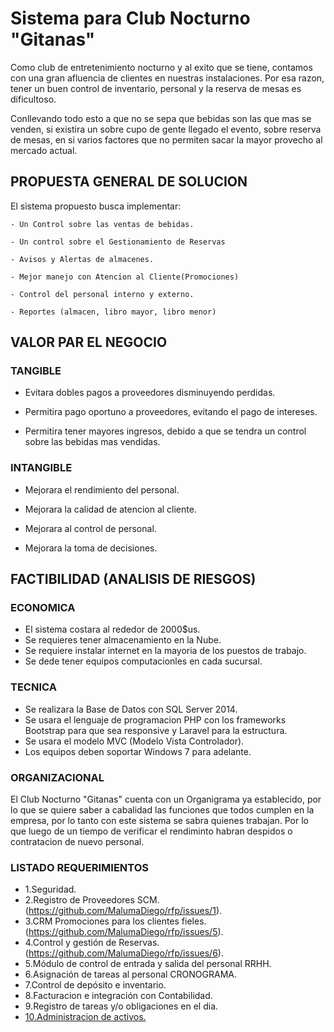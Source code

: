 # Sistema para Club Nocturno "Gitanas"

 Como club de entretenimiento nocturno y al exito que se tiene, contamos con una gran afluencia de clientes en nuestras instalaciones. Por esa razon, tener un buen control de inventario, personal y la reserva de mesas es dificultoso.

Conllevando todo esto a que no se sepa que bebidas son las que mas se venden, si existira un sobre cupo de gente llegado el evento, sobre reserva de mesas, en si varios factores que no permiten sacar la mayor provecho al mercado actual.


## PROPUESTA GENERAL DE SOLUCION

El sistema propuesto busca implementar:

	- Un Control sobre las ventas de bebidas.

	- Un control sobre el Gestionamiento de Reservas 

	- Avisos y Alertas de almacenes.

	- Mejor manejo con Atencion al Cliente(Promociones) 

	- Control del personal interno y externo.
	
	- Reportes (almacen, libro mayor, libro menor)


## VALOR PAR EL NEGOCIO

### TANGIBLE

 - Evitara dobles pagos a proveedores disminuyendo perdidas.

 - Permitira pago oportuno a proveedores, evitando el pago de intereses.

 - Permitira tener mayores ingresos, debido a que se tendra un control sobre las bebidas mas vendidas.
 
### INTANGIBLE

 - Mejorara el rendimiento del personal.

 - Mejorara la calidad de atencion al cliente.
 
 - Mejorara al control de personal.
 
 - Mejorara la toma de decisiones.


## FACTIBILIDAD (ANALISIS DE RIESGOS)

### ECONOMICA

 - El sistema costara al rededor de 2000$us.
 - Se requieres tener almacenamiento en la Nube. 
 - Se requiere instalar internet en la mayoria de los puestos de trabajo.
 - Se dede tener equipos computacionles en cada sucursal.
 
### TECNICA

 - Se realizara la Base de Datos con SQL Server 2014.
 - Se usara el lenguaje de programacion PHP con los frameworks Bootstrap para que sea responsive y Laravel para la estructura.
 - Se usara el modelo MVC (Modelo Vista Controlador).
 - Los equipos deben soportar Windows 7 para adelante. 


### ORGANIZACIONAL

 El Club Nocturno "Gitanas" cuenta con un Organigrama ya establecido, por lo que se quiere saber a cabalidad las funciones que todos cumplen en la empresa, por lo tanto con este sistema se sabra quienes trabajan. Por lo que luego de un tiempo de verificar el rendiminto habran despidos o contratacion de nuevo personal.
  
 
### LISTADO REQUERIMIENTOS

- 1.Seguridad.
- 2.Registro de Proveedores SCM.
  (https://github.com/MalumaDiego/rfp/issues/1).
- 3.CRM Promociones para los clientes fieles.
  (https://github.com/MalumaDiego/rfp/issues/5).
- 4.Control y gestión de Reservas.
  (https://github.com/MalumaDiego/rfp/issues/6).
- 5.Módulo de control de entrada y salida del personal RRHH.
- 6.Asignación de tareas al personal CRONOGRAMA.
- 7.Control de depósito e inventario.
- 8.Facturacion e integración con Contabilidad.
- 9.Registro de tareas y/o obligaciones en el dia.
- [10.Administracion de activos.]( https://github.com/MalumaDiego/rfp/issues/9)



	

